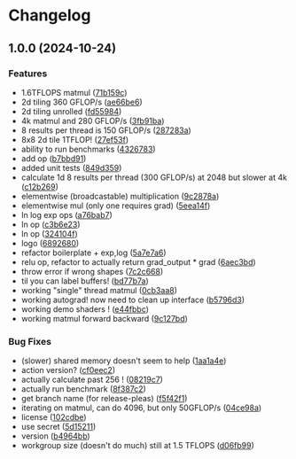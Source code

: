 # Changelog

## 1.0.0 (2024-10-24)


### Features

* 1.6TFLOPS matmul ([71b159c](https://github.com/zanussbaum/surfgrad/commit/71b159c672c606bb1be4530bc61fa22763c6556d))
* 2d tiling 360 GFLOP/s ([ae66be6](https://github.com/zanussbaum/surfgrad/commit/ae66be6362a8a785d7080bf9438ce97534793611))
* 2d tiling unrolled ([fd55984](https://github.com/zanussbaum/surfgrad/commit/fd5598432dddd3d436caccd799875bc0a967419b))
* 4k matmul and 280 GFLOP/s ([3fb91ba](https://github.com/zanussbaum/surfgrad/commit/3fb91ba79d19010c1ebe998697e001f5ea14c482))
* 8 results per thread is 150 GFLOP/s ([287283a](https://github.com/zanussbaum/surfgrad/commit/287283a94a2439f64b0be25324e4fde64fefaf9f))
* 8x8 2d tile 1TFLOP! ([27ef53f](https://github.com/zanussbaum/surfgrad/commit/27ef53f043d66d21c9759eb98314d47ea15ae9fd))
* ability to run benchmarks ([4326783](https://github.com/zanussbaum/surfgrad/commit/4326783af05f682e44a42de393aaa40c20300727))
* add op ([b7bbd91](https://github.com/zanussbaum/surfgrad/commit/b7bbd91f45e7801c50d8a21c4929366fdf469aa7))
* added unit tests ([849d359](https://github.com/zanussbaum/surfgrad/commit/849d3594895c4b8e95958325c64400457d09fc9b))
* calculate 1d 8 results per thread (300 GFLOP/s) at 2048 but slower at 4k ([c12b269](https://github.com/zanussbaum/surfgrad/commit/c12b269a4b3bb02c096e6eba784fe3f36cdeb7b5))
* elementwise (broadcastable) multiplication ([9c2878a](https://github.com/zanussbaum/surfgrad/commit/9c2878abcff40e7f92e61a3058fc1770f6135c54))
* elementwise mul (only one requires grad) ([5eea14f](https://github.com/zanussbaum/surfgrad/commit/5eea14fa25f282fe38f2bb11def1ca9d235fcfc8))
* ln log exp ops ([a76bab7](https://github.com/zanussbaum/surfgrad/commit/a76bab75a902be59a95d581797cb1023ad897e2c))
* ln op ([c3b6e23](https://github.com/zanussbaum/surfgrad/commit/c3b6e2369030bee677f3149a99b7d256ed2b06b9))
* ln op ([324104f](https://github.com/zanussbaum/surfgrad/commit/324104f3040b0c796dfbf3244afa5a7f20214e66))
* logo ([6892680](https://github.com/zanussbaum/surfgrad/commit/689268050a94ae62d825659517eb4922166a6f45))
* refactor boilerplate + exp,log ([5a7e7a6](https://github.com/zanussbaum/surfgrad/commit/5a7e7a6fdc749e6e6837905bc2e6e607b98decac))
* relu op, refactor to actually return grad_output * grad ([6aec3bd](https://github.com/zanussbaum/surfgrad/commit/6aec3bd2b57643771fafb41fcb91df42c1add20a))
* throw error if wrong shapes ([7c2c668](https://github.com/zanussbaum/surfgrad/commit/7c2c66822c1410f7de554ac85563c74492273733))
* til you can label buffers! ([bd77b7a](https://github.com/zanussbaum/surfgrad/commit/bd77b7a56c3dbd9242f7b548cf340c49b2f237f6))
* working "single" thread matmul ([0cb3aa8](https://github.com/zanussbaum/surfgrad/commit/0cb3aa86aca1b55b894190623322b0b86e3f6858))
* working autograd! now need to clean up interface ([b5796d3](https://github.com/zanussbaum/surfgrad/commit/b5796d3d06487365fff5032867ae447b5f08c2a8))
* working demo shaders ! ([e44fbbc](https://github.com/zanussbaum/surfgrad/commit/e44fbbc2cf1a61a0f04adf226707f9b55a20dd17))
* working matmul forward backward ([9c127bd](https://github.com/zanussbaum/surfgrad/commit/9c127bd2d43227c060cb3eb9e0ab702c5bc9b1fa))


### Bug Fixes

* (slower) shared memory doesn't seem to help ([1aa1a4e](https://github.com/zanussbaum/surfgrad/commit/1aa1a4e3efedbc9b676eb90381af8a26130e3d37))
* action version? ([cf0eec2](https://github.com/zanussbaum/surfgrad/commit/cf0eec2c2f1faae2a29a17e3fbbefe7cf1f8a166))
* actually calculate past 256 ! ([08219c7](https://github.com/zanussbaum/surfgrad/commit/08219c713f61ef64f457c73a6b161b11a6f6a483))
* actually run benchmark ([8f387c2](https://github.com/zanussbaum/surfgrad/commit/8f387c26f3179e231f693615733f5404ed6df098))
* get branch name (for release-pleas) ([f5f42f1](https://github.com/zanussbaum/surfgrad/commit/f5f42f1735663a9a3953f6581b8e235fac44c198))
* iterating on matmul, can do 4096, but only 50GFLOP/s ([04ce98a](https://github.com/zanussbaum/surfgrad/commit/04ce98a3d7e36300699b877cad5d91481951e29a))
* license ([102cdbe](https://github.com/zanussbaum/surfgrad/commit/102cdbef7c908104f3ff0312336ad3cacb21a42f))
* use secret ([5d15211](https://github.com/zanussbaum/surfgrad/commit/5d152110632c6bbbe3fa69a8180eddc9ba14171a))
* version ([b4964bb](https://github.com/zanussbaum/surfgrad/commit/b4964bb81d4e319e5e4e00fb95f02a751ae5d59d))
* workgroup size (doesn't do much) still at 1.5 TFLOPS ([d06fb99](https://github.com/zanussbaum/surfgrad/commit/d06fb9958451b53174947c21059006c1cff8b06d))
